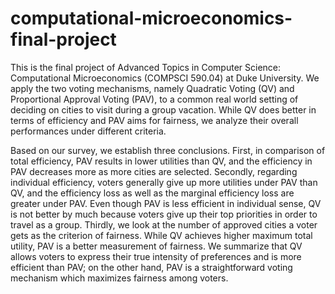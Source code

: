 # computational-microeconomics-final-project
This is the final project of Advanced Topics in Computer Science: Computational Microeconomics (COMPSCI 590.04) at Duke University. We apply the two voting mechanisms, namely Quadratic Voting (QV) and Proportional Approval Voting (PAV), to a common real world setting of deciding on cities to visit during a group vacation. While QV does better in terms of efficiency and PAV aims for fairness, we analyze their overall performances under different criteria.

Based on our survey, we establish three conclusions. First, in comparison of total efficiency, PAV results in lower utilities than QV, and the efficiency in PAV decreases more as more cities are selected. Secondly, regarding individual efficiency, voters generally give up more utilities under PAV than QV, and the efficiency loss as well as the marginal efficiency loss are greater under PAV. Even though PAV is less efficient in individual sense, QV is not better by much because voters give up their top priorities in order to travel as a group. Thirdly, we look at the number of approved cities a voter gets as the criterion of fairness. While QV achieves higher maximum total utility, PAV is a better measurement of fairness. We summarize that QV allows voters to express their true intensity of preferences and is more efficient than PAV; on the other hand, PAV is a straightforward voting mechanism which maximizes fairness among voters.
